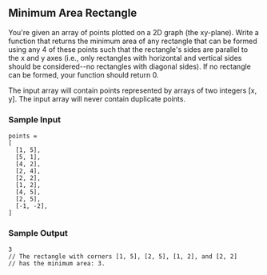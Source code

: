 
## Minimum Area Rectangle

You're given an array of points plotted on a 2D graph (the xy-plane). Write a
function that returns the minimum area of any rectangle that can be formed
using any 4 of these points such that the rectangle's sides are parallel to
the x and y axes (i.e., only rectangles with horizontal and vertical sides
should be considered--no rectangles with diagonal sides). If no rectangle can
be formed, your function should return 0.

The input array will contain points represented by arrays of two integers
[x, y]. The input array will never contain duplicate points.

### Sample Input
```
points = 
[
  [1, 5],
  [5, 1],
  [4, 2],
  [2, 4],
  [2, 2],
  [1, 2],
  [4, 5],
  [2, 5],
  [-1, -2],
]
```

### Sample Output
```
3
// The rectangle with corners [1, 5], [2, 5], [1, 2], and [2, 2]
// has the minimum area: 3.
```
